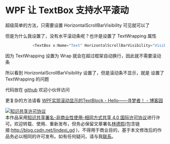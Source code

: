 # WPF 让 TextBox 支持水平滚动

超级简单的方法，只需要设置 HorizontalScrollBarVisibility 可见就可以了

<!--more-->
<!-- CreateTime:2020/8/1 11:32:15 -->



但是为什么我设置了，没有水平滚动条呢？也许是设置了 TextWrapping 属性

```csharp
            <TextBox x:Name="Text" HorizontalScrollBarVisibility="Visible" Margin="10,10,10,10" TextWrapping="Wrap" AcceptsReturn="True"></TextBox>
```

因为 TextWrapping 设置为 Wrap 就会在超过框架自动换行，因此就不需要滚动条

所以看到 HorizontalScrollBarVisibility 设置了，但是滚动条不显示，就是 设置了 TextWrapping 的问题

代码放在 [github](https://github.com/lindexi/lindexi_gd/tree/c5085f37e1867a9835c68993ed15aee168976805/HalujakenifawFarlurjibellerwa) 欢迎小伙伴访问

更复杂的方法请看 [WPF实现滚动显示的TextBlock - Hello——寻梦者！ - 博客园](https://www.cnblogs.com/seekdream/p/6293563.html )

<a rel="license" href="http://creativecommons.org/licenses/by-nc-sa/4.0/"><img alt="知识共享许可协议" style="border-width:0" src="https://licensebuttons.net/l/by-nc-sa/4.0/88x31.png" /></a><br />本作品采用<a rel="license" href="http://creativecommons.org/licenses/by-nc-sa/4.0/">知识共享署名-非商业性使用-相同方式共享 4.0 国际许可协议</a>进行许可。欢迎转载、使用、重新发布，但务必保留文章署名[林德熙](http://blog.csdn.net/lindexi_gd)(包含链接:http://blog.csdn.net/lindexi_gd )，不得用于商业目的，基于本文修改后的作品务必以相同的许可发布。如有任何疑问，请与我[联系](mailto:lindexi_gd@163.com)。
